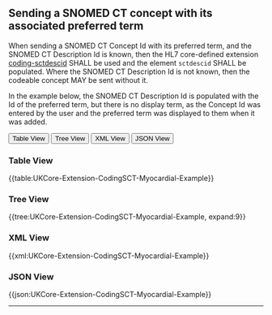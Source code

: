 ## Sending a SNOMED CT concept with its associated preferred term 

When sending a SNOMED CT Concept Id with its preferred term, and the SNOMED CT Description Id is known, then the HL7 core-defined extension <a href="https://hl7.org/fhir/R4/extension-coding-sctdescid.html" class="external">coding-sctdescid</a> SHALL be used and the element `sctdescid` SHALL be populated. Where the SNOMED CT Description Id is not known, then the codeable concept MAY be sent without it.

In the example below, the SNOMED CT Description Id is populated with the Id of the preferred term, but there is no display term, as the Concept Id was entered by the user and the preferred term was displayed to them when it was added.

<div class="tab">
 <button class="tablinks active" onclick="openTab(event, 'Table View')">Table View</button>
 <button class="tablinks" onclick="openTab(event, 'Tree View')">Tree View</button>
 <button class="tablinks" onclick="openTab(event, 'XML View')">XML View</button>
 <button class="tablinks" onclick="openTab(event, 'JSON View')">JSON View</button>
</div>

<div id="Table View" class="tabcontent" style="display:block">
  <h3>Table View</h3>
{{table:UKCore-Extension-CodingSCT-Myocardial-Example}}
</div>

<div id="Tree View" class="tabcontent">
  <h3>Tree View</h3>
{{tree:UKCore-Extension-CodingSCT-Myocardial-Example, expand:9}}
</div>

<div id="XML View" class="tabcontent">
  <h3>XML View</h3>
{{xml:UKCore-Extension-CodingSCT-Myocardial-Example}}
</div>

<div id="JSON View" class="tabcontent">
  <h3>JSON View</h3>
{{json:UKCore-Extension-CodingSCT-Myocardial-Example}}
</div>

---